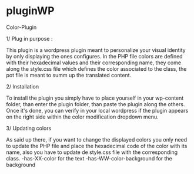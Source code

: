 # pluginWP
Color-Plugin

1/ Plug in purpose :

This plugin is a wordpress plugin meant to personalize your visual identity by only displaying the ones configures.
In the PHP file colors are defined with their hexadecimal values and their corresponding name,
they come along the style.css file which defines the color associated to the class,
the pot file is meant to summ up the translated content.


2/ Installation

To install the plugin you simply have to place yourself in your wp-content folder, than enter the plugin folder, than paste the plugin along the others.
Once it's done, you can verify in your local wordpress if the plugin appears on the right side within the color modification dropdown menu.


3/ Updating colors 

As said up there, if you want to change the displayed colors you only need to update the PHP file and place the hexadecimal code of the color with its name,
also you have to update de style.css file with the corresponding class. 
 -has-XX-color for the text
 -has-WW-color-background for the background
